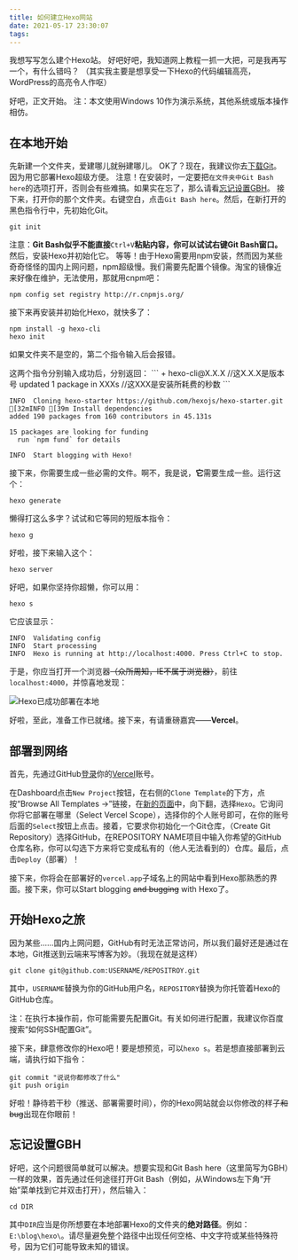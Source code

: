 ```yaml
---
title: 如何建立Hexo网站
date: 2021-05-17 23:30:07
tags:
---
```


我想写写怎么建个Hexo站。
好吧好吧，我知道网上教程一抓一大把，可是我再写一个，有什么错吗？
（其实我主要是想享受一下Hexo的代码编辑高亮，WordPress的高亮令人作呕）
<!-- more -->
好吧，正文开始。
注：本文使用Windows 10作为演示系统，其他系统或版本操作相仿。
## 在本地开始
先新建一个文件夹，爱建哪儿就~~别~~建哪儿。
OK了？现在，我建议你去[下载Git](http://git-scm.com/downloads)。因为用它部署Hexo超级方便。
注意！在安装时，一定要把```在文件夹中Git Bash here```的选项打开，否则会有些难搞。如果实在忘了，那么请看[忘记设置GBH](#忘记设置GBH)。
接下来，打开你的那个文件夹。右键空白，点击```Git Bash here```。然后，在新打开的黑色指令行中，先初始化Git。

```
git init
```
注意：<strong>Git Bash似乎不能直接</strong>```Ctrl+V```<strong>粘贴内容，你可以试试右键Git Bash窗口。</strong>
然后，安装Hexo并初始化它。
等等！由于Hexo需要用npm安装，然而因为某些奇奇怪怪的国内上网问题，npm超级慢。我们需要先配置个镜像。淘宝的镜像近来好像在维护，无法使用，那就用cnpm吧：

```
npm config set registry http://r.cnpmjs.org/
```
接下来再安装并初始化Hexo，就快多了：
```
npm install -g hexo-cli
hexo init
```
<p class="note note-warning">
如果文件夹不是空的，第二个指令输入后会报错。</p>
这两个指令分别输入成功后，分别返回：
```
+ hexo-cli@X.X.X  //这X.X.X是版本号
updated 1 package in XXXs  //这XXX是安装所耗费的秒数
```

```
INFO  Cloning hexo-starter https://github.com/hexojs/hexo-starter.git
[32mINFO [39m Install dependencies
added 190 packages from 160 contributors in 45.131s

15 packages are looking for funding
  run `npm fund` for details

INFO  Start blogging with Hexo!
```
接下来，你需要生成一些必需的文件。啊不，我是说，**它**需要生成一些。运行这个：

```hexo
hexo generate
```

懒得打这么多字？试试和它等同的短版本指令：

```hexo
hexo g
```

好啦，接下来输入这个：

```hexo
hexo server
```

好吧，如果你坚持你超懒，你可以用：

```hexo
hexo s
```

它应该显示：

```
INFO  Validating config
INFO  Start processing
INFO  Hexo is running at http://localhost:4000. Press Ctrl+C to stop.
```

于是，你应当打开一个浏览器~~（众所周知，IE不属于浏览器）~~，前往```localhost:4000```，并惊喜地发现：

![Hexo已成功部署在本地](/img/hexo-demo.png)

好啦，至此，准备工作已就绪。接下来，有请重磅嘉宾——**Vercel**。

## 部署到网络

首先，先通过GitHub[登录](https://vercel.com/login)你的[Vercel](https://vercel.com/)账号。

在Dashboard点击```New Project```按钮，在右侧的```Clone Template```的下方，点按“Browse All Templates →”链接，在[新的页面](https://vercel.com/new/templates)中，向下翻，选择```Hexo```。它询问你将它部署在哪里（Select Vercel Scope），选择你的个人账号即可，在你的账号后面的```Select```按钮上点击。接着，它要求你初始化一个Git仓库，（Create Git Repository）选择GitHub，在REPOSITORY NAME项目中输入你希望的GitHub仓库名称，你可以勾选下方来将它变成私有的（他人无法看到的）仓库。最后，点击```Deploy```（部署）！

接下来，你将会在部署好的```vercel.app```子域名上的网站中看到Hexo那熟悉的界面。接下来，你可以Start blogging ~~and bugging~~ with Hexo了。

## 开始Hexo之旅

因为某些……国内上网问题，GitHub有时无法正常访问，所以我们最好还是通过在本地，Git推送到云端来写博客为妙。（我现在就是这样）

```git
git clone git@github.com:USERNAME/REPOSITROY.git
```

其中，```USERNAME```替换为你的GitHub用户名，```REPOSITORY```替换为你托管着Hexo的GitHub仓库。

<p class="note note-warning">
注：在执行本操作前，你可能需要先配置Git。有关如何进行配置，我建议你百度搜索“如何SSH配置Git”。</p>

接下来，肆意修改你的Hexo吧！要是想预览，可以```hexo s```。若是想直接部署到云端，请执行如下指令：

```git
git commit "说说你都修改了什么"
git push origin
```

好啦！静待若干秒（推送、部署需要时间），你的Hexo网站就会以你修改的样子~~和bug~~出现在你眼前！

## 忘记设置GBH

好吧，这个问题很简单就可以解决。想要实现和Git Bash here（这里简写为GBH）一样的效果，首先通过任何途径打开Git Bash（例如，从Windows左下角“开始”菜单找到它并双击打开），然后输入：

```git
cd DIR
```

其中```DIR```应当是你所想要在本地部署Hexo的文件夹的**绝对路径**。例如：```E:\blog\hexo\```。请尽量避免整个路径中出现任何空格、中文字符或某些特殊符号，因为它们可能导致未知的错误。
